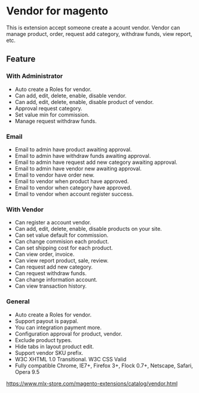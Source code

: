 # Vendor for magento

This is extension accept someone create a acount vendor. Vendor can manage product, order, request add category, withdraw funds, view report, etc.

## Feature
### With Administrator

- Auto create a Roles for vendor.
- Can add, edit, delete, enable, disable vendor.
- Can add, edit, delete, enable, disable product of vendor.
- Approval request category.
- Set value min for commission.
- Manage request withdraw funds.

### Email
- Email to admin have product awaiting approval.
- Email to admin have withdraw funds awaiting approval.
- Email to admin have request add new category awaiting approval.
- Email to admin have vendor new awaiting approval.
- Email to vendor have order new.
- Email to vendor when product have approved.
- Email to vendor when category have approved.
- Email to vendor when account register success.

### With Vendor
- Can register a account vendor.
- Can add, edit, delete, enable, disable products on your site.
- Can set value default for commission.
- Can change commision each product.
- Can set shipping cost for each product.
- Can view order, invoice.
- Can view report product, sale, review.
- Can request add new category.
- Can request withdraw funds.
- Can change information account.
- Can view transaction history.

### General

- Auto create a Roles for vendor.
- Support payout is paypal.
- You can integration payment more.
- Configuration approval for product, vendor.
- Exclude product types.
- Hide tabs in layout product edit.
- Support vendor SKU prefix.
- W3C XHTML 1.0 Transitional. W3C CSS Valid
- Fully compatible Chrome, IE7+, Firefox 3+, Flock 0.7+, Netscape, Safari, Opera 9.5

https://www.mlx-store.com/magento-extensions/catalog/vendor.html
